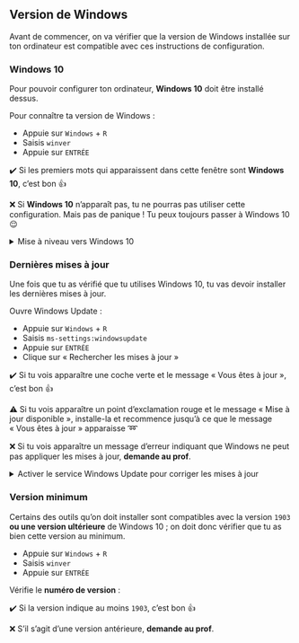 ## Version de Windows

Avant de commencer, on va vérifier que la version de Windows installée sur ton ordinateur est compatible avec ces instructions de configuration.

### Windows 10

Pour pouvoir configurer ton ordinateur, **Windows 10** doit être installé dessus.

Pour connaître ta version de Windows :

-   Appuie sur `Windows` + `R`
-   Saisis `winver`
-   Appuie sur `ENTRÉE`

:heavy_check_mark: Si les premiers mots qui apparaissent dans cette fenêtre sont **Windows 10**, c’est bon :+1:

:x: Si **Windows 10** n’apparaît pas, tu ne pourras pas utiliser cette configuration. Mais pas de panique ! Tu peux toujours passer à Windows 10 :relieved:

<details>
  <summary>Mise à niveau vers Windows 10</summary>

-   Télécharge Windows 10 depuis [Microsoft](https://www.microsoft.com/fr-fr/software-download/windows10)
-   Installe-le. L’installation devrait prendre une heure environ, mais cela dépend de ton ordinateur
-   Une fois l’installation terminée, exécute les commandes ci-dessus pour vérifier que tu es sous **Windows 10**
</details>

### Dernières mises à jour

Une fois que tu as vérifié que tu utilises Windows 10, tu vas devoir installer les dernières mises à jour.

Ouvre Windows Update :

-   Appuie sur `Windows` + `R`
-   Saisis `ms-settings:windowsupdate`
-   Appuie sur `ENTRÉE`
-   Clique sur « Rechercher les mises à jour »

:heavy_check_mark: Si tu vois apparaître une coche verte et le message « Vous êtes à jour », c’est bon :+1:

:warning: Si tu vois apparaître un point d’exclamation rouge et le message « Mise à jour disponible », installe-la et recommence jusqu’à ce que le message « Vous êtes à jour » apparaisse :loop:

:x: Si tu vois apparaître un message d’erreur indiquant que Windows ne peut pas appliquer les mises à jour, **demande au prof**.

<details>
  <summary>Activer le service Windows Update pour corriger les mises à jour</summary>

  Certains antivirus et logiciels désactivent le service de mise à jour dont on a besoin, entraînant l’erreur que tu vois apparaître. On va corriger ça !

-   Appuie sur `Windows` + `R`
-   Saisis `services.msc`
-   Appuie sur `ENTRÉE`
-   Double-clique sur `Windows Update Service`
-   Définis `Startup` sur `Automatic`
-   Clique sur `Start`
-   Clique sur `Ok`
  On va maintenant réessayer d’effectuer les mises à jour.
</details>

### Version minimum

Certains des outils qu’on doit installer sont compatibles avec la version `1903` **ou une version ultérieure** de Windows 10 ; on doit donc vérifier que tu as bien cette version au minimum.

-   Appuie sur `Windows` + `R`
-   Saisis `winver`
-   Appuie sur `ENTRÉE`

Vérifie le **numéro de version** :

:heavy_check_mark: Si la version indique au moins `1903`, c’est bon :+1:

:x: S’il s’agit d’une version antérieure, **demande au prof**.
